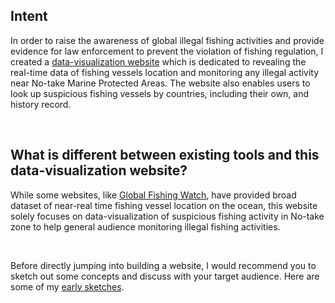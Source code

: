 ## Intent

In order to raise the awareness of global illegal fishing activities and provide evidence for law enforcement to prevent the violation of fishing regulation, I created a [data-visualization website](http://www.chyangdesign.com/) which is dedicated to revealing the real-time data of fishing vessels location and monitoring any illegal activity near No-take Marine Protected Areas. The website also enables users to look up suspicious fishing vessels by countries, including their own, and history record.

<br />

## What is different between existing tools and this data-visualization website?

While some websites, like [Global Fishing Watch](http://globalfishingwatch.org/), have provided broad dataset of near-real time fishing vessel location on the ocean, this website solely focuses on data-visualization of suspicious fishing activity in No-take zone to help general audience monitoring illegal fishing activities. 

<br />

Before directly jumping into building a website, I would recommend you to sketch out some concepts and discuss with your target audience. Here are some of my [early sketches](Quick_sketches.md).

